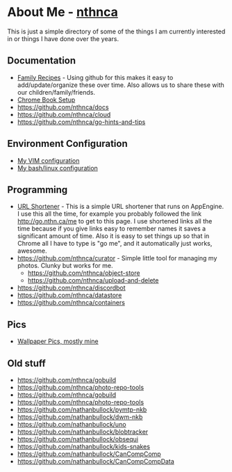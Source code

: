 # About Me - [nthnca](https://twitter.com/nthnca)

This is just a simple directory of some of the things I am currently interested in or things I have done over the years.

## Documentation

- [Family Recipes](https://github.com/nthnca/recipes/blob/master/README.md) - Using github for this makes it easy to add/update/organize these over time. Also allows us to share these with our children/family/friends.
- [Chrome Book Setup](ChromeBook.md)
- https://github.com/nthnca/docs
- https://github.com/nthnca/cloud
- https://github.com/nthnca/go-hints-and-tips

## Environment Configuration

- [My VIM configuration](https://github.com/nthnca/dotvim)
- [My bash/linux configuration](https://github.com/nthnca/dotbash)

## Programming

- [URL Shortener](https://github.com/nthnca/customurls/blob/master/README.md) - This is a simple URL shortener that runs on AppEngine. I use this all the time, for example you probably followed the link http://go.nthn.ca/me to get to this page. I use shortened links all the time because if you give links easy to remember names it saves a significant amount of time. Also it is easy to set things up so that in Chrome all I have to type is "go me", and it automatically just works, awesome.
- https://github.com/nthnca/curator - Simple little tool for managing my photos. Clunky but works for me.
  - https://github.com/nthnca/object-store
  - https://github.com/nthnca/upload-and-delete
- https://github.com/nthnca/discordbot
- https://github.com/nthnca/datastore
- https://github.com/nthnca/containers

## Pics

- [Wallpaper Pics, mostly mine](https://github.com/nthnca/wallpaper)

## Old stuff

- https://github.com/nthnca/gobuild
- https://github.com/nthnca/photo-repo-tools
- https://github.com/nthnca/gobuild
- https://github.com/nthnca/photo-repo-tools
- https://github.com/nathanbullock/pymtp-nkb
- https://github.com/nathanbullock/dwm-nkb
- https://github.com/nathanbullock/uno
- https://github.com/nathanbullock/blobtracker
- https://github.com/nathanbullock/obsequi
- https://github.com/nathanbullock/kids-snakes
- https://github.com/nathanbullock/CanCompComp
- https://github.com/nathanbullock/CanCompCompData
